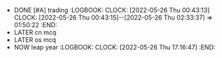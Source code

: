 - DONE [#A] trading
  :LOGBOOK:
  CLOCK: [2022-05-26 Thu 00:43:13]
  CLOCK: [2022-05-26 Thu 00:43:15]--[2022-05-26 Thu 02:33:37] =>  01:50:22
  :END:
- LATER cn mcq
- LATER os mcq
- NOW leap year
  :LOGBOOK:
  CLOCK: [2022-05-26 Thu 17:16:47]
  :END: